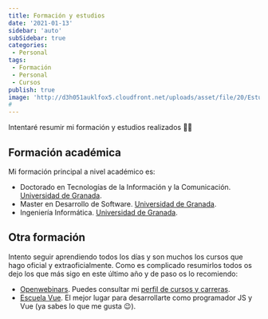 ```yaml
---
title: Formación y estudios
date: '2021-01-13'
sidebar: 'auto'
subSidebar: true
categories:
 - Personal
tags:
 - Formación
 - Personal
 - Cursos
publish: true
image: 'http://d3h051auklfox5.cloudfront.net/uploads/asset/file/20/Estudios_y_formaci_n.jpg'
# 
---
```

Intentaré resumir mi formación y estudios realizados 👨‍🎓 

<!-- more -->

## Formación académica
Mi formación principal a nivel académico es:
- Doctorado en Tecnologías de la Información y la Comunicación. [Universidad de Granada](http://doctorados.ugr.es/tic/).
- Master en Desarrollo de Software. [Universidad de Granada](https://masteres.ugr.es/master-desarrollo-software/).
- Ingeniería Informática. [Universidad de Granada](https://etsiit.ugr.es/).

## Otra formación
Intento seguir aprendiendo todos los días y son muchos los cursos que hago oficial y extraoficialmente. Como es complicado resumirlos todos os dejo los que más sigo en este último año y de paso os lo recomiendo:
- [Openwebinars](https://openwebinars.net/). Puedes consultar mi [perfil de cursos y carreras](https://openwebinars.net/@gvq25aDx/).
- [Escuela Vue](https://escuelavue.es/). El mejor lugar para desarrollarte como programador JS y Vue (ya sabes lo que me gusta 😉).